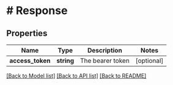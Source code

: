 # # Response

## Properties

Name | Type | Description | Notes
------------ | ------------- | ------------- | -------------
**access_token** | **string** | The bearer token | [optional]

[[Back to Model list]](../../README.md#models) [[Back to API list]](../../README.md#endpoints) [[Back to README]](../../README.md)
